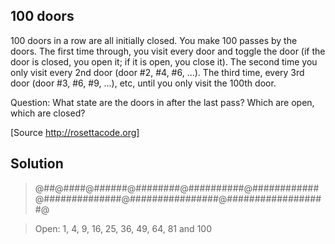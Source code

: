 ## 100 doors

100 doors in a row are all initially closed. You make
100 passes by the doors. The first time through, you
visit every door and toggle the door (if the door is
closed, you open it; if it is open, you close it).
The second time you only visit every 2nd door (door
#2, #4, #6, ...). The third time, every 3rd door
(door #3, #6, #9, ...), etc, until you only visit
the 100th door.

Question: What state are the doors in after the last
pass? Which are open, which are closed?

[Source http://rosettacode.org]

## Solution

> @##@####@######@########@##########@############@##############@################@##################@

> Open: 1, 4, 9, 16, 25, 36, 49, 64, 81 and 100